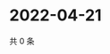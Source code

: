 # 2022-04-21

共 0 条

<!-- BEGIN WEIBO -->
<!-- 最后更新时间 Thu Apr 21 2022 04:18:03 GMT+0800 (China Standard Time) -->

<!-- END WEIBO -->
